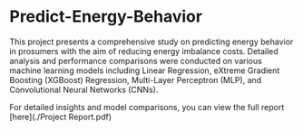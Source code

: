 # Predict-Energy-Behavior

This project presents a comprehensive study on predicting energy behavior in prosumers with the aim of reducing energy imbalance costs. Detailed analysis and performance comparisons were conducted on various machine learning models including Linear Regression, eXtreme Gradient Boosting (XGBoost) Regression, Multi-Layer Perceptron (MLP), and Convolutional Neural Networks (CNNs). 

For detailed insights and model comparisons, you can view the full report [here](./Project Report.pdf)
